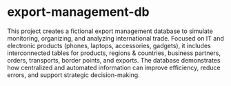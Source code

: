 # export-management-db

This project creates a fictional export management database to simulate monitoring, organizing, and analyzing international trade. Focused on IT and electronic products (phones, laptops, accessories, gadgets), it includes interconnected tables for products, regions & countries, business partners, orders, transports, border points, and exports. The database demonstrates how centralized and automated information can improve efficiency, reduce errors, and support strategic decision-making.
